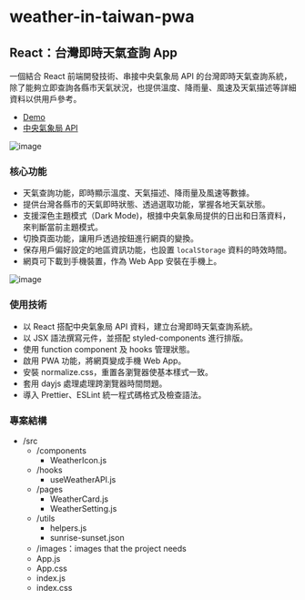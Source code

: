 # weather-in-taiwan-pwa
## React：台灣即時天氣查詢 App
一個結合 React 前端開發技術、串接中央氣象局 API 的台灣即時天氣查詢系統，除了能夠立即查詢各縣市天氣狀況，也提供溫度、降雨量、風速及天氣描述等詳細資料以供用戶參考。
- [Demo](https://sophiebetough.github.io/weather-in-taiwan-app/)
- [中央氣象局 API](https://opendata.cwb.gov.tw/dist/opendata-swagger.html#/)

![image](放上照片)

### 核心功能
- 天氣查詢功能，即時顯示溫度、天氣描述、降雨量及風速等數據。
- 提供台灣各縣市的天氣即時狀態、透過選取功能，掌握各地天氣狀態。
- 支援深色主題模式（Dark Mode)，根據中央氣象局提供的日出和日落資料，來判斷當前主題模式。
- 切換頁面功能，讓用戶透過按鈕進行網頁的變換。
- 保存用戶偏好設定的地區資訊功能，也設置 `localStorage` 資料的時效時間。
- 網頁可下載到手機裝置，作為 Web App 安裝在手機上。

![image](放上照片)

### 使用技術
- 以 React 搭配中央氣象局 API 資料，建立台灣即時天氣查詢系統。
- 以 JSX 語法撰寫元件，並搭配 styled-components 進行排版。
- 使用 function component 及 hooks 管理狀態。
- 啟用 PWA 功能，將網頁變成手機 Web App。
- 安裝 normalize.css，重置各瀏覽器使基本樣式一致。
- 套用 dayjs 處理處理跨瀏覽器時間問題。
- 導入 Prettier、ESLint 統一程式碼格式及檢查語法。

### 專案結構
- /src
    - /components
        - WeatherIcon.js
    - /hooks
        - useWeatherAPI.js
    - /pages
        - WeatherCard.js
        - WeatherSetting.js
    - /utils
        - helpers.js
        - sunrise-sunset.json
    - /images：images that the project needs
    - App.js
    - App.css
    - index.js
    - index.css
